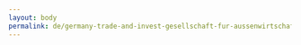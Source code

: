 ```yaml
---
layout: body
permalink: de/germany-trade-and-invest-gesellschaft-fur-aussenwirtschaft-und-standortmarketing-mbh/
---
```


